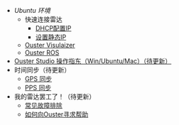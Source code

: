 - *Ubuntu 环境*
    - 快速连接雷达
        - [DHCP配置IP](DHCP配置激光雷达IP.md)
        - [设置静态IP](设置静态IP.md)
    - [Ouster Visulaizer](OusterViz.md)
    - [Ouster ROS](OusterROS.md)
- [Ouster Studio 操作指东（Win/Ubuntu/Mac）（待更新）]()
- 时间同步（待更新）
    - [GPS 同步]()
    - [PPS 同步]()
- 我的雷达罢工了！（待更新）
    - [常见故障排除]()
    - [如何向Ouster寻求帮助]()